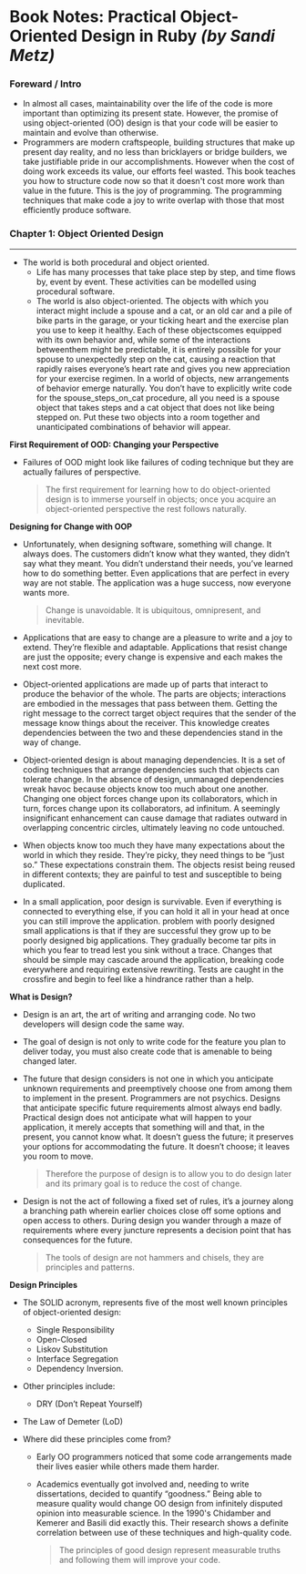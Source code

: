 # Book Notes: Practical Object-Oriented Design in Ruby *(by Sandi Metz)*

### Foreward / Intro

- In almost all cases, maintainability over the life of the code is more important than optimizing its present state.  However, the promise of using object-oriented (OO) design is that your code will be easier to maintain and evolve than otherwise.
- Programmers are modern craftspeople, building structures that make up present day reality, and no less than bricklayers or bridge builders, we take justifiable pride in our accomplishments.  However when the cost of doing work exceeds its value, our efforts feel wasted.  This book teaches you how to structure code now so that it doesn't cost more work than value in the future.  This is the joy of programming.  The programming techniques that make code a joy to write overlap with those that most efficiently produce software.

### Chapter 1: Object Oriented Design

---

- The world is both procedural and object oriented.  
  - Life has many processes that take place step by step, and time flows by, event by event.  These activities can be modelled using procedural software.
  - The world is also object-oriented. The objects with which you interact might include a spouse and a cat, or an old car and a pile of bike parts in the garage, or your ticking heart and the exercise plan you use to keep it healthy. Each of these objectscomes equipped with its own behavior and, while some of the interactions betweenthem might be predictable, it is entirely possible for your spouse to unexpectedly step on the cat, causing a reaction that rapidly raises everyone’s heart rate and gives you new appreciation for your exercise regimen.  In a world of objects, new arrangements of behavior emerge naturally. You don’t have to explicitly write code for the spouse_steps_on_cat procedure, all you need is a spouse object that takes steps and a cat object that does not like being stepped on. Put these two objects into a room together and unanticipated combinations of behavior will appear.    

**First Requirement of OOD:  Changing your Perspective**

- Failures of OOD might look like failures of coding technique but they are actually failures of perspective. 

  > The first requirement for learning how to do object-oriented design is to immerse yourself in objects; once you acquire an object-oriented perspective the rest follows naturally.

**Designing for Change with OOP**

- Unfortunately, when designing software, something will change. It always does. The customers didn’t know what they wanted, they didn’t say what they meant. You didn’t understand their needs, you’ve learned how to do something better. Even applications that are perfect in every way are not stable. The application was a huge success, now everyone wants more. 

  > Change is unavoidable. It is ubiquitous, omnipresent, and inevitable. 

- Applications that are easy to change are a pleasure to write and a joy to extend. They’re flexible and adaptable. Applications that resist change are just the opposite; every change is expensive and each makes the next cost more.

- Object-oriented applications are made up of parts that interact to produce the behavior of the whole. The parts are objects; interactions are embodied in the messages that pass between them. Getting the right message to the correct target object requires that the sender of the message know things about the receiver. This knowledge creates dependencies between the two and these dependencies stand in the way of change.  
- Object-oriented design is about managing dependencies. It is a set of coding techniques that arrange dependencies such that objects can tolerate change. In the absence of design, unmanaged dependencies wreak havoc because objects know too much about one another. Changing one object forces change upon its collaborators, which in turn, forces change upon its collaborators, ad infinitum. A seemingly insignificant enhancement can cause damage that radiates outward in overlapping concentric circles,
  ultimately leaving no code untouched.
- When objects know too much they have many expectations about the world in which they reside. They’re picky, they need things to be “just so.” These expectations constrain them. The objects resist being reused in different contexts; they are painful to test and susceptible to being duplicated.
- In a small application, poor design is survivable. Even if everything is connected to everything else, if you can hold it all in your head at once you can still improve the application. problem with poorly designed small applications is that if they are successful they grow up to be poorly designed big applications. They gradually become tar pits in which you fear to tread lest you sink without a trace. Changes that should be simple may cascade around the application, breaking code everywhere and requiring extensive rewriting. Tests are caught in the crossfire and begin to feel like a hindrance rather than a help.

**What is Design?**

- Design is an art, the art of writing and arranging code.  No two developers will design code the same way.

- The goal of design is not only to write code for the feature you plan to deliver today, you must also create code that is amenable to being changed later.

- The future that design considers is not one in which you anticipate unknown requirements and preemptively choose one from among them to implement in the present. Programmers are not psychics. Designs that anticipate specific future requirements almost always end badly. Practical design does not anticipate what will happen to your application, it merely accepts that something will and that, in the present, you cannot know what. It doesn’t guess the future; it preserves your options for accommodating the future. It doesn’t choose; it leaves you room to move.

  > Therefore the purpose of design is to allow you to do design later and its primary goal is to reduce the cost of change.

- Design is not the act of following a fixed set of rules, it’s a journey along a branching path wherein earlier choices close off some options and open access to others. During design you wander through a maze of requirements where every juncture represents a decision point that has consequences for the future.

  > The tools of design are not hammers and chisels, they are principles and patterns.

**Design Principles**

- The SOLID acronym, represents five of the most well known principles of object-oriented design: 

  - Single Responsibility 
  - Open-Closed
  - Liskov Substitution 
  - Interface Segregation
  - Dependency Inversion. 

  

- Other principles include:

  - DRY (Don’t Repeat Yourself)
- The Law of Demeter (LoD) 

- Where did these principles come from?  

  - Early OO programmers noticed that some code arrangements made their lives easier while others made them harder.

  - Academics eventually got involved and, needing to write dissertations, decided to quantify “goodness.” Being able to measure quality would change OO design from infinitely disputed opinion into measurable science.  In the 1990's Chidamber and Kemerer and Basili did exactly this. Their research shows a definite correlation between use of these techniques and high-quality code.  

    > The principles of good design represent measurable truths and following them will improve your code.

    
